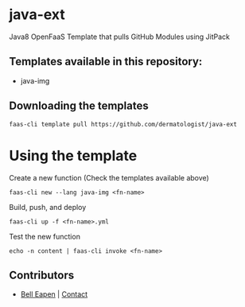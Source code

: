 # java-ext

Java8 OpenFaaS Template that pulls GitHub Modules using JitPack

## Templates available in this repository:

- java-img

## Downloading the templates
```
faas-cli template pull https://github.com/dermatologist/java-ext
```

# Using the template
Create a new function (Check the templates available above)
```
faas-cli new --lang java-img <fn-name>
```
Build, push, and deploy
```
faas-cli up -f <fn-name>.yml
```
Test the new function
```
echo -n content | faas-cli invoke <fn-name>
```
## Contributors

* [Bell Eapen](https://nuchange.ca) |  [Contact](https://nuchange.ca/contact)
